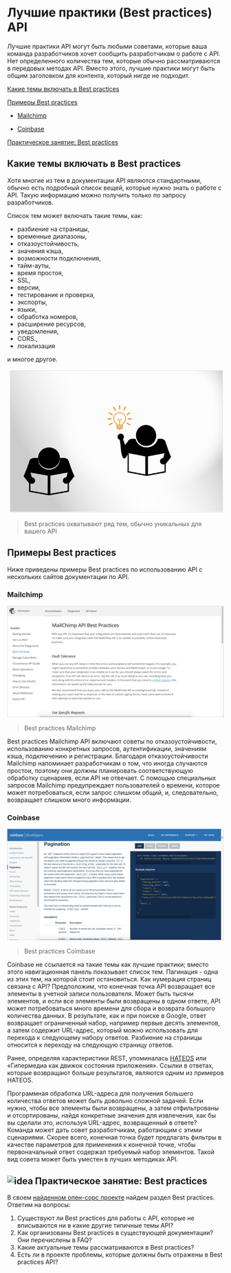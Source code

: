 # Лучшие практики (Best practices) API

Лучшие практики API могут быть любыми советами, которые ваша команда разработчиков хочет сообщить разработчикам о работе с API. Нет определенного количества тем, которые обычно рассматриваются в передовых методах API. Вместо этого, лучшие практики могут быть общим заголовком для контента, который нигде не подходит.

[Какие темы включать в Best practices](#topics)

[Примеры Best practices](#samples)

- [Mailchimp](#mailchimp)

- [Coinbase](#coinbase)

[Практическое занятие: Best practices](#activity)

<a name="topics"></a>
## Какие темы включать в Best practices

Хотя многие из тем в документации API являются стандартными, обычно есть подробный список вещей, которые нужно знать о работе с API. Такую информацию можно получить только по запросу разработчиков.

Список тем может включать такие темы, как:

- разбиение на страницы,
- временные диапазоны,
- отказоустойчивость,
- значения кэша,
- возможности подключения,
- тайм-ауты,
- время простоя,
- SSL,
- версии,
- тестирование и проверка,
- экспорты,
- языки,
- обработка номеров,
- расширение ресурсов,
- уведомления,
- CORS.,
- локализация

 и многое другое.

![bestPracticies](img/58.jpg)
> Best practices охватывают ряд тем, обычно уникальных для вашего API

<a name="samples"></a>
## Примеры Best practices

Ниже приведены примеры Best practices по использованию API с нескольких сайтов документации по API.

<a name="mailchimp"></a>
### Mailchimp

![Mailchimp](img/59.png)
> Best practices Mailchimp

Best practices Mailchimp API включают советы по отказоустойчивости, использованию конкретных запросов, аутентификации, значениям кэша, подключению и регистрации. Благодаря отказоустойчивости Mailchimp напоминает разработчикам о том, что иногда случаются простои, поэтому они должны планировать соответствующую обработку сценариев, если API не отвечает. С помощью специальных запросов Mailchimp предупреждает пользователей о времени, которое может потребоваться, если запрос слишком общий, и, следовательно, возвращает слишком много информации.

<a name="coinbase"></a>
### Coinbase

![Coinbase](img/60.png)
> Best practices Coimbase

Coinbase не ссылается на такие темы как лучшие практики; вместо этого навигационная панель показывает список тем. Пагинация - одна из этих тем, на которой стоит остановиться. Как нумерация страниц связана с API? Предположим, что конечная точка API возвращает все элементы в учетной записи пользователя. Может быть тысячи элементов, и если все элементы были возвращены в одном ответе, API может потребоваться много времени для сбора и возврата большого количества данных. В результате, как и при поиске в Google, ответ возвращает ограниченный набор, например первые десять элементов, а затем содержит URL-адрес, который можно использовать для перехода к следующему набору ответов. Разбиение на страницы относится к переходу на следующую страницу ответов.


Ранее, определяя характеристики REST,  упоминалась [HATEOS](https://github.com/Starkovden/Documenting_APIs/blob/master/1.%20Introduction%20to%20REST%20APIs/1.8.What%20is%20REST%20API.md#api-rest-%D0%BD%D0%B5-%D1%81%D0%BE%D1%85%D1%80%D0%B0%D0%BD%D1%8F%D1%8E%D1%82-%D1%81%D0%BE%D1%81%D1%82%D0%BE%D1%8F%D0%BD%D0%B8%D1%8F-%D0%B7%D0%B0%D0%BF%D1%80%D0%BE%D1%81%D0%B0-%D0%BD%D0%BE-%D0%BE%D1%82%D0%B2%D0%B5%D1%82%D1%8B-%D0%BC%D0%BE%D0%B3%D1%83%D1%82-%D0%BA%D1%8D%D1%88%D0%B8%D1%80%D0%BE%D0%B2%D0%B0%D1%82%D1%8C%D1%81%D1%8F) или «Гипермедиа как движок состояния приложения». Ссылки в ответах, которые возвращают больше результатов, являются одним из примеров HATEOS.

Программная обработка URL-адреса для получения большего количества ответов может быть довольно сложной задачей. Если нужно, чтобы все элементы были возвращены, а затем отфильтрованы и отсортированы, найдя конкретные значения для извлечения, как бы вы сделали это, используя URL-адрес, возвращенный в ответе? Команда может дать совет разработчикам, работающим с этими сценариями. Скорее всего, конечная точка будет предлагать фильтры в качестве параметров для применения к конечной точке, чтобы первоначальный ответ содержал требуемый набор элементов. Такой вид совета может быть уместен в лучших методиках API.

<a name="activity"></a>
## ![idea](https://github.com/Starkovden/Documenting_APIs/blob/master/1.%20Introduction%20to%20REST%20APIs/pics/1.jpg?raw=true)  Практическое занятие: Best practices

В своем [найденном опен-сорс проекте](https://github.com/Starkovden/Documenting_APIs/blob/master/3.%20Documenting%20API%20endpoints/3.9.%20Activity%20Find%20an%20open%20source%20project.md#%D0%BF%D1%80%D0%B0%D0%BA%D1%82%D0%B8%D1%87%D0%B5%D1%81%D0%BA%D0%BE%D0%B5-%D0%B7%D0%B0%D0%BD%D1%8F%D1%82%D0%B8%D0%B5-%D0%BF%D0%BE%D0%B8%D1%81%D0%BA-open-source-%D0%BF%D1%80%D0%BE%D0%B5%D0%BA%D1%82%D0%B0) найдем раздел Best practices. Ответим на вопросы:

1. Существуют ли Best practices для работы с API, которые не вписываются ни в какие другие типичные темы API?
2. Как организованы Best practices в существующей документации? Они перечислены в FAQ?
3. Какие актуальные темы рассматриваются в Best practices?
4. Есть ли в проекте проблемы, которые должны быть отражены в Best practices API?
